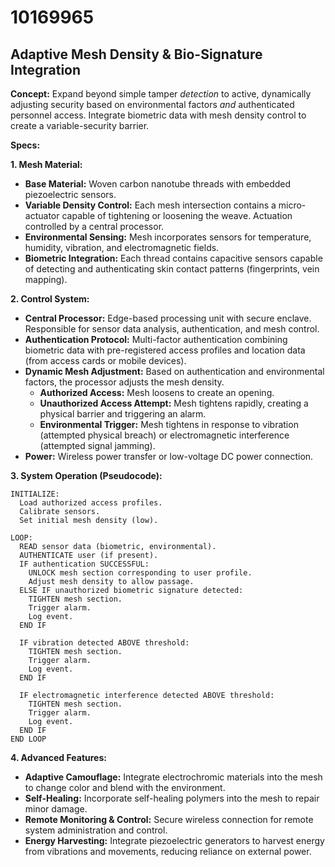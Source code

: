 # 10169965

## Adaptive Mesh Density & Bio-Signature Integration

**Concept:** Expand beyond simple tamper *detection* to active, dynamically adjusting security based on environmental factors *and* authenticated personnel access. Integrate biometric data with mesh density control to create a variable-security barrier.

**Specs:**

**1. Mesh Material:**

*   **Base Material:** Woven carbon nanotube threads with embedded piezoelectric sensors.
*   **Variable Density Control:** Each mesh intersection contains a micro-actuator capable of tightening or loosening the weave.  Actuation controlled by a central processor.
*   **Environmental Sensing:** Mesh incorporates sensors for temperature, humidity, vibration, and electromagnetic fields.
*   **Biometric Integration:**  Each thread contains capacitive sensors capable of detecting and authenticating skin contact patterns (fingerprints, vein mapping).

**2. Control System:**

*   **Central Processor:**  Edge-based processing unit with secure enclave. Responsible for sensor data analysis, authentication, and mesh control.
*   **Authentication Protocol:** Multi-factor authentication combining biometric data with pre-registered access profiles and location data (from access cards or mobile devices).
*   **Dynamic Mesh Adjustment:**  Based on authentication and environmental factors, the processor adjusts the mesh density.
    *   **Authorized Access:** Mesh loosens to create an opening.
    *   **Unauthorized Access Attempt:** Mesh tightens rapidly, creating a physical barrier and triggering an alarm.
    *   **Environmental Trigger:**  Mesh tightens in response to vibration (attempted physical breach) or electromagnetic interference (attempted signal jamming).
*   **Power:**  Wireless power transfer or low-voltage DC power connection.

**3.  System Operation (Pseudocode):**

```
INITIALIZE:
  Load authorized access profiles.
  Calibrate sensors.
  Set initial mesh density (low).

LOOP:
  READ sensor data (biometric, environmental).
  AUTHENTICATE user (if present).
  IF authentication SUCCESSFUL:
    UNLOCK mesh section corresponding to user profile.
    Adjust mesh density to allow passage.
  ELSE IF unauthorized biometric signature detected:
    TIGHTEN mesh section.
    Trigger alarm.
    Log event.
  END IF

  IF vibration detected ABOVE threshold:
    TIGHTEN mesh section.
    Trigger alarm.
    Log event.
  END IF

  IF electromagnetic interference detected ABOVE threshold:
    TIGHTEN mesh section.
    Trigger alarm.
    Log event.
  END IF
END LOOP
```

**4.  Advanced Features:**

*   **Adaptive Camouflage:**  Integrate electrochromic materials into the mesh to change color and blend with the environment.
*   **Self-Healing:**  Incorporate self-healing polymers into the mesh to repair minor damage.
*   **Remote Monitoring & Control:**  Secure wireless connection for remote system administration and control.
*   **Energy Harvesting:**  Integrate piezoelectric generators to harvest energy from vibrations and movements, reducing reliance on external power.